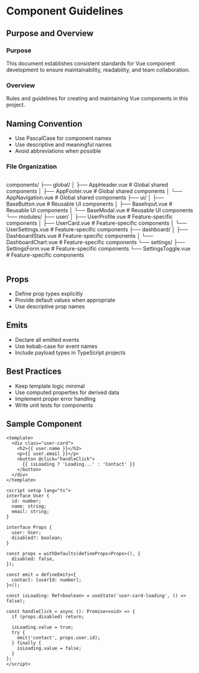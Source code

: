 # Component Guidelines

## Purpose and Overview

### Purpose

This document establishes consistent standards for Vue component development to ensure maintainability, readability, and team collaboration.

### Overview

Rules and guidelines for creating and maintaining Vue components in this project.

## Naming Convention

- Use PascalCase for component names
- Use descriptive and meaningful names
- Avoid abbreviations when possible

### File Organization

```

```

components/
├── global/
│ ├── AppHeader.vue # Global shared components
│ ├── AppFooter.vue # Global shared components
│ └── AppNavigation.vue # Global shared components
├── ui/
│ ├── BaseButton.vue # Reusable UI components
│ ├── BaseInput.vue # Reusable UI components
│ └── BaseModal.vue # Reusable UI components
└── modules/
├── user/
│ ├── UserProfile.vue # Feature-specific components
│ ├── UserCard.vue # Feature-specific components
│ └── UserSettings.vue # Feature-specific components
├── dashboard/
│ ├── DashboardStats.vue # Feature-specific components
│ └── DashboardChart.vue # Feature-specific components
└── settings/
├── SettingsForm.vue # Feature-specific components
└── SettingsToggle.vue # Feature-specific components

```

```

## Props

- Define prop types explicitly
- Provide default values when appropriate
- Use descriptive prop names

## Emits

- Declare all emitted events
- Use kebab-case for event names
- Include payload types in TypeScript projects

## Best Practices

- Keep template logic minimal
- Use computed properties for derived data
- Implement proper error handling
- Write unit tests for components

## Sample Component

```vue
<template>
  <div class="user-card">
    <h2>{{ user.name }}</h2>
    <p>{{ user.email }}</p>
    <button @click="handleClick">
      {{ isLoading ? 'Loading...' : 'Contact' }}
    </button>
  </div>
</template>

<script setup lang="ts">
interface User {
  id: number;
  name: string;
  email: string;
}

interface Props {
  user: User;
  disabled?: boolean;
}

const props = withDefaults(defineProps<Props>(), {
  disabled: false,
});

const emit = defineEmits<{
  contact: [userId: number];
}>();

const isLoading: Ref<boolean> = useState('user-card-loading', () => false);

const handleClick = async (): Promise<void> => {
  if (props.disabled) return;

  isLoading.value = true;
  try {
    emit('contact', props.user.id);
  } finally {
    isLoading.value = false;
  }
};
</script>
```
